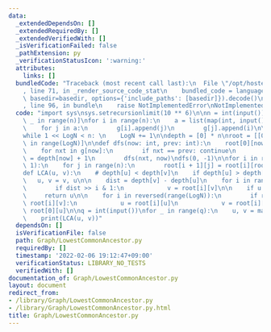 ```yaml
---
data:
  _extendedDependsOn: []
  _extendedRequiredBy: []
  _extendedVerifiedWith: []
  _isVerificationFailed: false
  _pathExtension: py
  _verificationStatusIcon: ':warning:'
  attributes:
    links: []
  bundledCode: "Traceback (most recent call last):\n  File \"/opt/hostedtoolcache/Python/3.10.6/x64/lib/python3.10/site-packages/onlinejudge_verify/documentation/build.py\"\
    , line 71, in _render_source_code_stat\n    bundled_code = language.bundle(stat.path,\
    \ basedir=basedir, options={'include_paths': [basedir]}).decode()\n  File \"/opt/hostedtoolcache/Python/3.10.6/x64/lib/python3.10/site-packages/onlinejudge_verify/languages/python.py\"\
    , line 96, in bundle\n    raise NotImplementedError\nNotImplementedError\n"
  code: "import sys\nsys.setrecursionlimit(10 ** 6)\n\nn = int(input())\ng = [[] for\
    \ _ in range(n)]\nfor i in range(n):\n    a = list(map(int, input().split()))[1:]\n\
    \    for j in a:\n        g[i].append(j)\n        g[j].append(i)\n\nLogN = 1\n\
    while 1 << LogN < n: \n    LogN += 1\n\ndepth = [0] * n\nroot = [[0] * n for _\
    \ in range(LogN)]\n\ndef dfs(now: int, prev: int):\n    root[0][now] = prev\n\
    \    for nxt in g[now]:\n        if nxt == prev: continue\n        depth[nxt]\
    \ = depth[now] + 1\n        dfs(nxt, now)\ndfs(0, -1)\n\nfor i in range(LogN -\
    \ 1):\n    for j in range(n):\n        root[i + 1][j] = root[i][root[i][j]]\n\n\
    def LCA(u, v):\n    # depth[u] < depth[v]\n    if depth[u] > depth[v]:\n     \
    \   u, v = v, u\n\n    dist = depth[v] - depth[u]\n    for i in range(LogN):\n\
    \        if dist >> i & 1:\n            v = root[i][v]\n\n    if u == v:\n   \
    \     return u\n\n    for i in reversed(range(LogN)):\n        if root[i][u] !=\
    \ root[i][v]:\n            u = root[i][u]\n            v = root[i][v]\n    return\
    \ root[0][u]\n\nq = int(input())\nfor _ in range(q):\n    u, v = map(int, input().split())\n\
    \    print(LCA(u, v))"
  dependsOn: []
  isVerificationFile: false
  path: Graph/LowestCommonAncestor.py
  requiredBy: []
  timestamp: '2022-02-06 19:12:47+09:00'
  verificationStatus: LIBRARY_NO_TESTS
  verifiedWith: []
documentation_of: Graph/LowestCommonAncestor.py
layout: document
redirect_from:
- /library/Graph/LowestCommonAncestor.py
- /library/Graph/LowestCommonAncestor.py.html
title: Graph/LowestCommonAncestor.py
---
```

